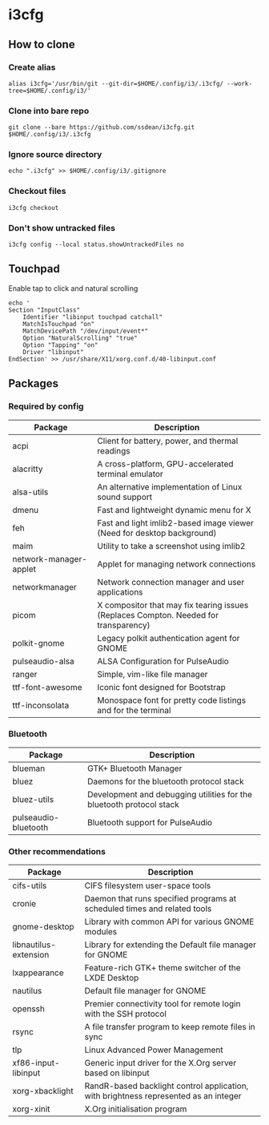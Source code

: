 # i3cfg

## How to clone

### Create alias
`alias i3cfg='/usr/bin/git --git-dir=$HOME/.config/i3/.i3cfg/ --work-tree=$HOME/.config/i3/'`

### Clone into bare repo
`git clone --bare https://github.com/ssdean/i3cfg.git $HOME/.config/i3/.i3cfg`

### Ignore source directory
`echo ".i3cfg" >> $HOME/.config/i3/.gitignore`

### Checkout files
`i3cfg checkout`

### Don't show untracked files
`i3cfg config --local status.showUntrackedFiles no`

## Touchpad

Enable tap to click and natural scrolling

```
echo '
Section "InputClass"
    Identifier "libinput touchpad catchall"
    MatchIsTouchpad "on"
    MatchDevicePath "/dev/input/event*"
    Option "NaturalScrolling" "true"
    Option "Tapping" "on"
    Driver "libinput"
EndSection' >> /usr/share/X11/xorg.conf.d/40-libinput.conf
```

## Packages

### Required by config

Package | Description
--- | ---
acpi                   | Client for battery, power, and thermal readings
alacritty              | A cross-platform, GPU-accelerated terminal emulator
alsa-utils             | An alternative implementation of Linux sound support
dmenu                  | Fast and lightweight dynamic menu for X
feh                    | Fast and light imlib2-based image viewer (Need for desktop background)
maim                   | Utility to take a screenshot using imlib2
network-manager-applet | Applet for managing network connections
networkmanager         | Network connection manager and user applications
picom                  | X compositor that may fix tearing issues (Replaces Compton. Needed for transparency)
polkit-gnome           | Legacy polkit authentication agent for GNOME
pulseaudio-alsa        | ALSA Configuration for PulseAudio
ranger                 | Simple, vim-like file manager
ttf-font-awesome       | Iconic font designed for Bootstrap
ttf-inconsolata        | Monospace font for pretty code listings and for the terminal

### Bluetooth
Package | Description
--- | ---
blueman                | GTK+ Bluetooth Manager
bluez                  | Daemons for the bluetooth protocol stack
bluez-utils            | Development and debugging utilities for the bluetooth protocol stack
pulseaudio-bluetooth   | Bluetooth support for PulseAudio

### Other recommendations

Package | Description
--- | ---
cifs-utils             | CIFS filesystem user-space tools
cronie                 | Daemon that runs specified programs at scheduled times and related tools
gnome-desktop          | Library with common API for various GNOME modules
libnautilus-extension  | Library for extending the Default file manager for GNOME
lxappearance           | Feature-rich GTK+ theme switcher of the LXDE Desktop
nautilus               | Default file manager for GNOME
openssh                | Premier connectivity tool for remote login with the SSH protocol
rsync                  | A file transfer program to keep remote files in sync
tlp                    | Linux Advanced Power Management
xf86-input-libinput    | Generic input driver for the X.Org server based on libinput
xorg-xbacklight        | RandR-based backlight control application, with brightness represented as an integer
xorg-xinit             | X.Org initialisation program
